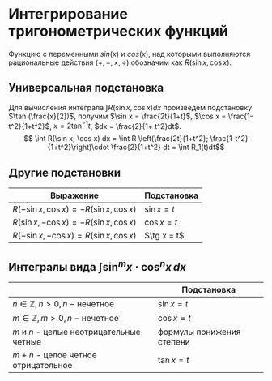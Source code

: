 # Интегрирование тригонометрических функций

Функцию с переменными $sin(x)$ и $cos(x)$, над которыми выполняются рациональные действия ($+,-,\times, \div$) обозначим как $R(\sin x, \cos x)$.

## Универсальная подстановка

Для вычисления интеграла $\int R(\sin x, \cos x)dx$ произведем подстановку $\tan (\frac{x}{2})$, получим $\sin x = \frac{2t}{1+t}$, $\cos x = \frac{1-t^2}{1+t^2}$, $x = 2 \tan^{-1} t$, $dx = \frac{2}{1+ t^2}dt$.
$$ \int R(\sin x; \cos x) dx = \int R \left(\frac{2t}{1+t^2}; \frac{1-t^2}{1+t^2}\right)\cdot \frac{2}{1+t^2} dt = \int R_1(t)dt$$

## Другие подстановки

|Выражение                                 |Подстановка  |
|------------------------------------------|------------|
|$R(-\sin x, \cos x) = - R(\sin x, \cos x)$|$\sin x = t$|
|$R(\sin x, -\cos x) = - R(\sin x, \cos x)$|$\cos x = t$|
|$R(-\sin x, -\cos x) = R(\sin x, \cos x)$ |$\tg x = t$ |

## Интегралы вида $\int \sin^m x \cdot \cos^n x \, dx$

|                                          |Подстановка  |
|------------------------------------------|-------------|
|$n \in \mathbb{Z}, n > 0, n \ -$ нечетное |$\sin x = t$ |
|$m \in \mathbb{Z}, m > 0, n \ -$ нечетное |$\cos x = t$ |
|$m$ и $n$ - целые неотрицательные четные  |формулы понижения степени |
|$m + n$ - целое четное отрицательное      |$\tan x = t$ |
